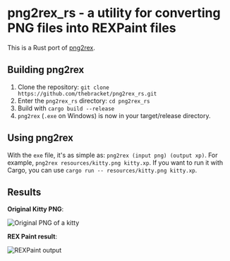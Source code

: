 # png2rex_rs - a utility for converting PNG files into REXPaint files

This is a Rust port of [png2rex](https://github.com/thebracket/png2rex).

## Building png2rex

1. Clone the repository: `git clone https://github.com/thebracket/png2rex_rs.git`
2. Enter the `png2rex_rs` directory: `cd png2rex_rs`
3. Build with `cargo build --release`
4. `png2rex` (`.exe` on Windows) is now in your target/release directory.

## Using png2rex

With the `exe` file, it's as simple as: `png2rex (input png) (output xp)`. For example, `png2rex resources/kitty.png kitty.xp`. If you want to run it with Cargo, you can use `cargo run -- resources/kitty.png kitty.xp`.

## Results

**Original Kitty PNG**:

![Original PNG of a kitty](https://raw.githubusercontent.com/thebracket/png2rex/master/testimage/kitty.png)

**REX Paint result**:

![REXPaint output](https://raw.githubusercontent.com/thebracket/png2rex/master/testimage/Kitty-REX.png)
